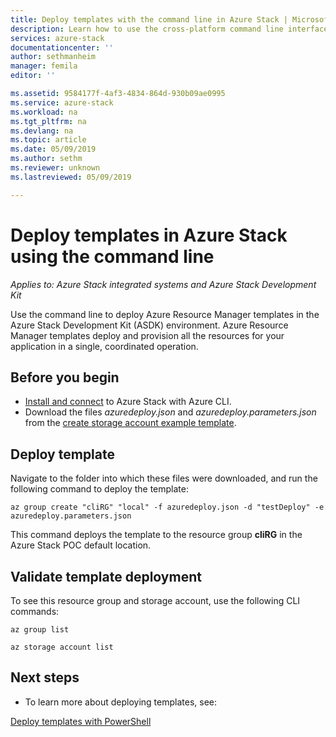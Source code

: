 ```yaml
---
title: Deploy templates with the command line in Azure Stack | Microsoft Docs
description: Learn how to use the cross-platform command line interface (CLI) to deploy templates to Azure Stack.
services: azure-stack
documentationcenter: ''
author: sethmanheim
manager: femila
editor: ''

ms.assetid: 9584177f-4af3-4834-864d-930b09ae0995
ms.service: azure-stack
ms.workload: na
ms.tgt_pltfrm: na
ms.devlang: na
ms.topic: article
ms.date: 05/09/2019
ms.author: sethm
ms.reviewer: unknown
ms.lastreviewed: 05/09/2019

---
```

# Deploy templates in Azure Stack using the command line

*Applies to: Azure Stack integrated systems and Azure Stack Development Kit*

Use the command line to deploy Azure Resource Manager templates in the Azure Stack Development Kit (ASDK) environment. Azure Resource Manager templates deploy and provision all the resources for your application in a single, coordinated operation.

## Before you begin

- [Install and connect](azure-stack-version-profiles-azurecli2.md) to Azure Stack with Azure CLI.
- Download the files *azuredeploy.json* and *azuredeploy.parameters.json* from the [create storage account example template](https://github.com/Azure/AzureStack-QuickStart-Templates/tree/master/101-create-storage-account).

## Deploy template

Navigate to the folder into which these files were downloaded, and run the following command to deploy the template:

```azurecli
az group create "cliRG" "local" -f azuredeploy.json -d "testDeploy" -e azuredeploy.parameters.json
```

This command deploys the template to the resource group **cliRG** in the Azure Stack POC default location.

## Validate template deployment

To see this resource group and storage account, use the following CLI commands:

```azurecli
az group list

az storage account list
```

## Next steps

- To learn more about deploying templates, see:

[Deploy templates with PowerShell](azure-stack-deploy-template-powershell.md)
